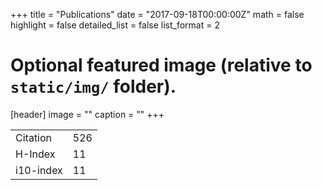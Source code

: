 +++
title = "Publications"
date = "2017-09-18T00:00:00Z"
math = false
highlight = false
detailed_list = false
list_format = 2


# Optional featured image (relative to `static/img/` folder).
[header]
image = ""
caption = ""
+++



|          |       |
|----------|-------|
|Citation  |   526 |
|H-Index   |   11  |
|i10-index |   11  |

